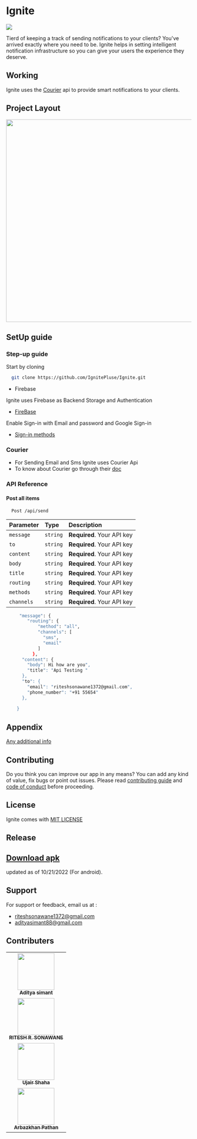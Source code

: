 
# Ignite

<img src="https://firebasestorage.googleapis.com/v0/b/ignite-b0c69.appspot.com/o/Picsart_22-10-29_19-52-27-451.jpg?alt=media&token=819b5408-7971-4ce0-9aa8-fedcaa616146"
/>

Tierd of keeping a track of sending notifications to your clients? You've arrived exactly where you need to be.
Ignite helps in setting intelligent 
notification infrastructure so you can give your 
users the experience they deserve.

## Working

Ignite uses the [Courier](https://www.courier.com/) api to provide smart 
notifications to your clients.

## Project Layout 

<img src ="https://firebasestorage.googleapis.com/v0/b/ignite-b0c69.appspot.com/o/Screenshot%202022-10-23%20150320.png?alt=media&token=d9adf854-ff06-4e7d-95ed-9843d172982a" height=550  />


## SetUp guide 

### Step-up guide 

Start by cloning 

```bash
  git clone https://github.com/IgnitePluse/Ignite.git
```

- Firebase 

Ignite uses Firebase as Backend Storage and Authentication 

- [FireBase](https://firebase.google.com/docs/android/setup#:~:text=Open%20the%20Firebase%20Assistant%3A%20Tools,your%20Android%20project%20with%20Firebase.)

Enable Sign-in with Email and password and Google Sign-in 

- [Sign-in methods](https://firebase.google.com/docs/auth/android/password-auth)


### Courier 

- For Sending Email and Sms Ignite uses Courier Api 
- To know about Courier go through their [doc](https://www.courier.com/docs/)


### API Reference

#### Post all items

```http
  Post /api/send
```

| Parameter | Type     | Description                |
| :-------- | :------- | :------------------------- |
| `message` | `string` | **Required**. Your API key |
| `to` | `string` | **Required**. Your API key |
| `content` | `string` | **Required**. Your API key |
| `body` | `string` | **Required**. Your API key |
| `title` | `string` | **Required**. Your API key |
| `routing` | `string` | **Required**. Your API key |
| `methods` | `string` | **Required**. Your API key |
| `channels` | `string` | **Required**. Your API key |

```bash
     "message": {
        "routing": {
            "method": "all",
            "channels": [
              "sms",
              "email"
            ]
          },
      "content": {
        "body": Hi how are you",
        "title": "Api Testing "
      },
      "to": {
        "email": "riteshsonawane1372@gmail.com",
        "phone_number": "+91 55654"
      },
      
    }
```





## Appendix

[Any additional info](https://developer.mozilla.org/en-US/docs/Web/HTTP/Overview)


## Contributing
Do you think you can improve our app in any means? You can 
add any kind of value, fix bugs or point out issues. 
Please read [contributing guide](https://github.com/IgnitePluse/Ignite/blob/master/contributing.md) and [code of conduct](https://github.com/IgnitePluse/Ignite/blob/master/Code_of_conduct.md) before proceeding.

## License
Ignite comes with <a href= "https://github.com/IgnitePluse/Ignite/blob/master/LICENSE" > MIT LICENSE</a> 


## Release 

## [Download apk](https://github.com/IgnitePluse/Ignite/releases/download/v1/Ignite.apk) 
updated as of 10/21/2022 (For android).


## Support

For support or feedback, email us at :

- riteshsonawane1372@gmail.com
- adityasimant88@gmail.com



## Contributers

<table>
  <tr>
    <td align="center">
      <a href="https://github.com/adityasimant">
      <img src="https://avatars.githubusercontent.com/u/83007985?v=4" width="100px;" alt=""/>
      <br />
      <sub>
      <b>Aditya simant</b>
      </sub>
    </td>
  </tr>
  <tr>
    <td align="center">
      <a href="https://github.com/riteshsonawane1372">
      <img src="https://avatars.githubusercontent.com/u/72307121?v=4" width="100px;" alt=""/>
      <br />
      <sub>
      <b>RITESH R. SONAWANE</b>
      </sub>
    </td>
  </tr>
  <tr>
    <td align="center">
      <a href="https://github.com/UJAIR-SHAHA">
      <img src="https://avatars.githubusercontent.com/u/107527307?v=4" width="100px;" alt=""/>
      <br />
      <sub>
      <b>Ujair Shaha</b>
      </sub>
    </td>
  </tr>
  <tr>
    <td align="center">
      <a href="https://github.com/ArbazkhanPathan">
      <img src="https://avatars.githubusercontent.com/u/74857530?v=4" width="100px;" alt=""/>
      <br />
      <sub>
      <b>Arbazkhan Pathan</b>
      </sub>
    </td>
  </tr>
</table>



